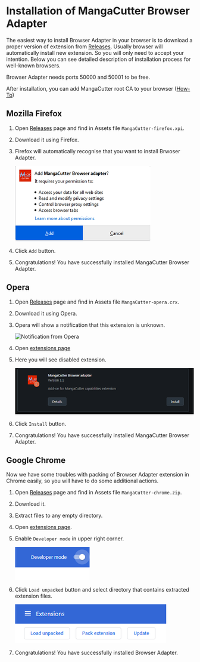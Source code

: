 # Installation of MangaCutter Browser Adapter

The easiest way to install Browser Adapter in your browser is to download a proper version of extension
from [Releases](https://github.com/MangaCutter/MangaCutter/releases). Usually browser will automatically install new
extension. So you will only need to accept your intention. Below you can see detailed description of installation
process for well-known browsers.

Browser Adapter needs ports 50000 and 50001 to be free.

After installation, you can add MangaCutter root CA to your browser ([How-To](how-to-add-root-ca.md))

## Mozilla Firefox

1. Open [Releases](https://github.com/MangaCutter/MangaCutter/releases) page and find in Assets
   file `MangaCutter-firefox.xpi`.
2. Download it using Firefox.
3. Firefox will automatically recognise that you want to install Brwoser Adapter.

   ![You will see this dialog window](img/firefox-plugin-installation.png)
4. Click `Add` button.
5. Congratulations! You have successfully installed MangaCutter Browser Adapter.

## Opera

1. Open [Releases](https://github.com/MangaCutter/MangaCutter/releases) page and find in Assets
   file `MangaCutter-opera.crx`.
2. Download it using Opera.
3. Opera will show a notification that this extension is unknown.

   ![Notification from Opera](img/opera-plugin-installation.png)
4. Open [extensions page](opera://extensions)
5. Here you will see disabled extension.

   ![It will be same as here](img/opera-plugin-installation-extensions-window.png)
6. Click `Install` button.
7. Congratulations! You have successfully installed MangaCutter Browser Adapter.

## Google Chrome

Now we have some troubles with packing of Browser Adapter extension in Chrome easily, so you will have to do some
additional actions.

1. Open [Releases](https://github.com/MangaCutter/MangaCutter/releases) page and find in Assets
   file `MangaCutter-chrome.zip`.
2. Download it.
3. Extract files to any empty directory.
4. Open [extensions page](chrome://extensions/).
5. Enable `Developer mode` in upper right corner.

   ![`Developer Mode` button](img/chrome-plugin-installation-devmode-button.png)
6. Click `Load unpacked` button and select directory that contains extracted extension files.

   ![`Load unpacked` button](img/chrome-plugin-installation-load-unpacked.png)
7. Congratulations! You have successfully installed Browser Adapter.
